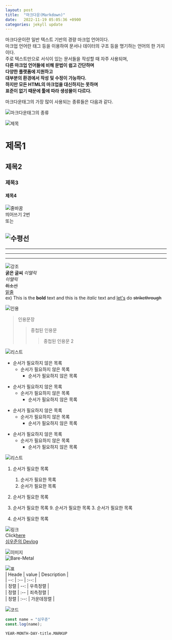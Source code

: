 ```yaml
---
layout: post
title:  "마크다운(Markdown)"
date:   2022-11-19 05:05:36 +0900
categories: jekyll update
---
```


마크다운이란 일반 텍스트 기반의 경량 마크업 언어이다.  
마크업 언어란 태그 등을 이용하여 문서나 데이터의 구조 등을 명기하는 언어의 한 가지이다.  
주로 텍스트만으로 서식이 있는 문서들을 작성할 때 자주 사용되며,  
**다른 마크업 언어들에 비해 문법이 쉽고 간단하며**  
**다양한 플랫폼에 지원하고**  
**대부분의 환경에서 작성 및 수정이 가능하다.**  
**하지만 모든 HTML의 마크업을 대신하지는 못하며**  
**표준이 없기 때문에 툴에 따라 생성물이 다르다.**  
  

마크다운태그의 가장 많이 사용되는 종류들은 다음과 같다.

![마크다운태그의 종류]({{site.baseurl}}/assets/images/md.PNG)
  

![제목]({{site.baseurl}}/assets/images/제목.PNG)
# 제목1
## 제목2
### 제목3
#### 제목4
  

![줄바꿈]({{site.baseurl}}/assets/images/줄바꿈.PNG)  
띄어쓰기 2번  
또는 <br/>
  

![수평선]({{site.baseurl}}/assets/images/수평선.PNG)  
---
***
___
***  
  

![강조]({{site.baseurl}}/assets/images/글자강조.PNG)  
**굵은 글씨**
*이텔릭*  
_이탤릭_  
~~취소선~~  
<u>밑줄</u>  
ex) This is the **bold** text and this is the *italic* text and <u>let's</u> do ~~strikethrough~~
  

![인용]({{site.baseurl}}/assets/images/인용문.PNG)  
> 인용문장
>> 중첩된 인용문
>>> 중첩된 인용문 2
  

![리스트]({{site.baseurl}}/assets/images/목록.PNG)  
- 순서가 필요하지 않은 목록
    - 순서가 필요하지 않은 목록
        - 순서가 필요하지 않은 목록
* 순서가 필요하지 않은 목록
    * 순서가 필요하지 않은 목록
        * 순서가 필요하지 않은 목록
+ 순서가 필요하지 않은 목록
    + 순서가 필요하지 않은 목록
        + 순서가 필요하지 않은 목록
- 순서가 필요하지 않은 목록
    * 순서가 필요하지 않은 목록
        + 순서가 필요하지 않은 목록
  

![리스트]({{site.baseurl}}/assets/images/목록1.PNG)  
1. 순서가 필요한 목록
    1. 순서가 필요한 목록
    1. 순서가 필요한 목록
1. 순서가 필요한 목록

1. 순서가 필요한 목록
    9. 순서가 필요한 목록
    3. 순서가 필요한 목록
8. 순서가 필요한 목록
  

![링크]({{site.baseurl}}/assets/images/링크2.PNG)  
Click[here](https://shimwoojun.github.io/)  
[심우준의 Devlog](https://shimwoojun.github.io/)
  

![이미지]({{site.baseurl}}/assets/images/이미지.PNG)  
![Bare-Metal]({{site.baseurl}}/assets/images/BM.PNG)
  

![표]({{site.baseurl}}/assets/images/표.PNG)  
| Heade | value | Description |  
| --: | :-- | :--: |  
| 정렬 | --: | 우측정렬 |  
| 정렬 | :-- | 죄측정렬 |  
| 정렬 | :--: | 가운데정렬 |  
  

![코드]({{site.baseurl}}/assets/images/코드.PNG)  
```javascript
const name = "심우준"
const.log(name);
```

`YEAR-MONTH-DAY-title.MARKUP`